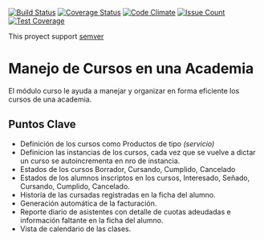[![Build Status](https://travis-ci.org/jobiols/cursos.svg?branch=8.0)](https://travis-ci.org/jobiols/cursos)
[![Coverage Status](https://coveralls.io/repos/github/jobiols/cursos/badge.svg?branch=8.0)](https://coveralls.io/github/jobiols/cursos?branch=8.0)
[![Code Climate](https://codeclimate.com/github/jobiols/cursos/badges/gpa.svg)](https://codeclimate.com/github/jobiols/cursos)
[![Issue Count](https://codeclimate.com/github/jobiols/cursos/badges/issue_count.svg)](https://codeclimate.com/github/jobiols/cursos)
[![Test Coverage](https://codeclimate.com/github/jobiols/cursos/badges/coverage.svg)](https://codeclimate.com/github/jobiols/cursos/coverage)

This proyect support [semver](http://semver.org/)

Manejo de Cursos en una Academia
================================
El módulo curso le ayuda a manejar y organizar en forma eficiente los cursos de 
una academia.

Puntos Clave
------------
- Definición de los cursos como Productos de tipo _(servicio)_
- Definicion las instancias de los cursos, cada vez que se vuelve a 
dictar un curso se autoincrementa en nro de instancia.
- Estados de los cursos Borrador, Cursando, Cumplido, Cancelado
- Estados de los alumnos inscriptos en los cursos, Interesado, Señado, 
Cursando, Cumplido, Cancelado.
- Historia de las cursadas registradas en la ficha del alumno.
- Generación automática de la facturación.
- Reporte diario de asistentes con detalle de cuotas adeudadas e información 
faltante en la ficha del alumno.
- Vista de calendario de las clases.


